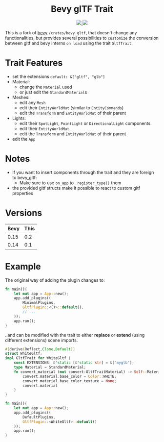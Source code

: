<h1 align="center">Bevy glTF Trait</h1>
<p align="center">
    <a href="https://github.com/dekirisu/bevy_gltf_trait" style="position:relative">
        <img src="https://img.shields.io/badge/github-dekirisu-ee6677">
    </a>
    <a href="https://crates.io/crates/bevy_gltf_trait" style="position:relative">
        <img src="https://img.shields.io/crates/v/bevy_gltf_trait">
    </a>
</p>

This is a fork of [bevy](https://github.com/bevyengine/bevy) `/crates/bevy_gltf`, that doesn't change any functionalities, but provides several possibilities to `customize` the conversion between gltf and bevy interns `on load` using the trait `GltfTrait`. 

# Trait Features
- set the extensions `default: &["gltf", "glb"]`
- Material:
    - change the `Material` used
    - or just edit the `StandardMaterial`s
- Meshes:
    - edit any `Mesh`
    - edit their `EntityWorldMut` (similar to `EntityCommands`)
    - edit the `Transform` and `EntityWorldMut` of their parent
- Lights:
    - edit their `SpotLight`, `PointLight` or `DirectionalLight` components
    - edit their `EntityWorldMut` 
    - edit the `Transform` and `EntityWorldMut` of their parent
- edit the `App`

# Notes
- If you want to insert components through the trait and they are foreign to bevy_gltf: 
    - Make sure to use `on_app` to `.register_type()` them
- the provided gltf structs make it possible to react to custom gltf properties

# Versions
| Bevy | This |
| ---- | ---- |
| 0.15 | 0.2  |
| 0.14 | 0.1  |

# Example
The original way of adding the plugin changes to:
```rust
fn main(){
    let mut app = App::new();
    app.add_plugins((
        MinimalPlugins,
        GltfPlugin::<()>::default(),
        // ...
    ));
    app.run();
}
```
..and can be modified with the trait to either **replace** or **extend** (using different extensions) scene imports.
```rust 
#[derive(Reflect,Clone,Default)]
struct WhiteGltf;
impl GltfTrait for WhiteGltf {
    const EXTENSIONS: &'static [&'static str] = &["myglb"];
    type Material = StandardMaterial;        
    fn convert_material (mut convert:GltfTraitMaterial) -> Self::Material {
        convert.material.base_color = Color::WHITE;
        convert.material.base_color_texture = None;
        convert.material
    }
}

fn main(){
    let mut app = App::new();
    app.add_plugins((
        DefaultPlugins,
        GltfPlugin::<WhiteGltf>::default()
    ));
    app.run();
}
```
